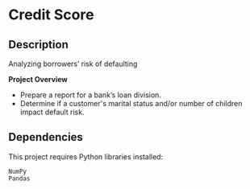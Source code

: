 # Credit Score

## Description

Analyzing borrowers’ risk of defaulting

__Project Overview__
- Prepare a report for a bank’s loan division. 
- Determine if a customer's marital status and/or number of children impact default risk.

## Dependencies
This project requires Python libraries installed:

    NumPy
    Pandas
